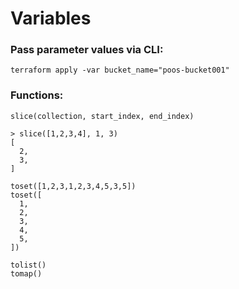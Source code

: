 # Variables

### Pass parameter values via CLI:
`terraform apply -var bucket_name="poos-bucket001"`

### Functions:
`slice(collection, start_index, end_index)`

```
> slice([1,2,3,4], 1, 3)
[
  2,
  3,
]

toset([1,2,3,1,2,3,4,5,3,5])
toset([
  1,
  2,
  3,
  4,
  5,
])

tolist()
tomap()
```


